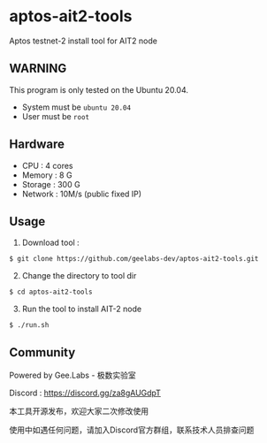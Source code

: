 # aptos-ait2-tools
 Aptos testnet-2 install tool for  AIT2 node 


## WARNING
This program is only tested on the Ubuntu 20.04.
- System must be `ubuntu 20.04`
- User must be `root`


## Hardware
- CPU : 4 cores
- Memory : 8 G
- Storage : 300 G
- Network : 10M/s (public fixed IP)


## Usage
1. Download tool :
```bash
$ git clone https://github.com/geelabs-dev/aptos-ait2-tools.git
```
2. Change the directory to tool dir
```bash
$ cd aptos-ait2-tools
```
3. Run the tool to install AIT-2 node
```bash
$ ./run.sh
```

## Community

Powered by Gee.Labs - 极数实验室 

Discord : https://discord.gg/za8gAUGdpT 

本工具开源发布，欢迎大家二次修改使用 

使用中如遇任何问题，请加入Discord官方群组，联系技术人员排查问题 

